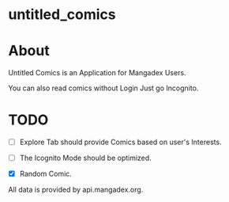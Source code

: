 # untitled_comics

# About
Untitled Comics is an Application for Mangadex Users.

You can also read comics without Login Just go Incognito.

# TODO
- [ ] Explore Tab should provide Comics based on user's Interests.

- [ ] The Icognito Mode should be optimized.

- [X] Random Comic.

All data is provided by api.mangadex.org.

